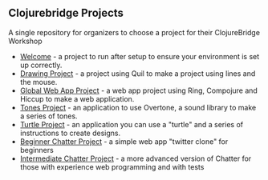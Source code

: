 ## Clojurebridge Projects

A single repository for organizers to choose a project for their ClojureBridge Workshop

* [Welcome](welcome/) - a project to run after setup to ensure your environment is set up correctly.
* [Drawing Project](/drawing_project) - a project using Quil to make a project using lines and the mouse.
* [Global Web App Project](global_webapp_project) - a web app project using Ring, Compojure and Hiccup to make a web application.
* [Tones Project](/tones_project) - an application to use Overtone, a sound library to make a series of tones.
* [Turtle Project](/turtle_project) - an application you can use a "turtle" and a series of instructions to create designs.
* [Beginner Chatter Project](/beginner_chatter_project) - a simple web app "twitter clone" for beginners
* [Intermediate Chatter Project](/intermediate_chatter_project) - a more advanced version of Chatter for those with experience web programming and with tests
